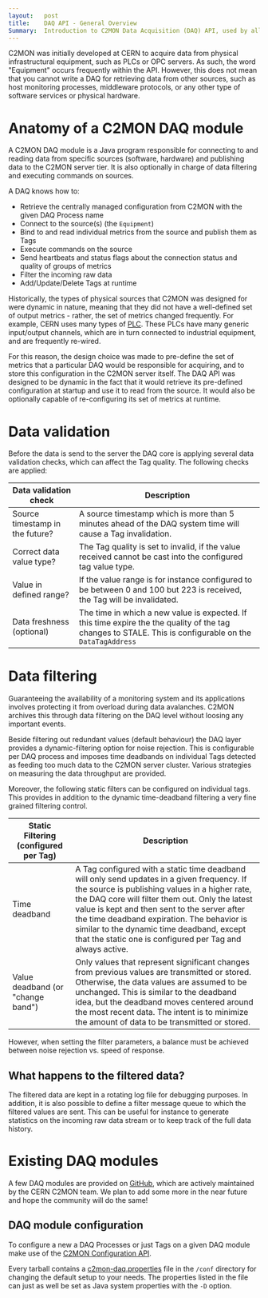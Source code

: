 ```yaml
---
layout:   post
title:    DAQ API - General Overview
Summary:  Introduction to C2MON Data Acquisition (DAQ) API, used by all existing DAQ modules for the server communication.
---
```


C2MON was initially developed at CERN to acquire data from physical infrastructural equipment, such as PLCs or OPC servers.
As such, the word "Equipment" occurs frequently within the API.
However, this does not mean that you cannot write a DAQ for retrieving data from other sources, such as host monitoring processes, middleware protocols, or any other type of software services or physical hardware.

# Anatomy of a C2MON DAQ module

A C2MON DAQ module is a Java program responsible for connecting to and reading data from specific sources (software, hardware) and publishing data to the
C2MON server tier. It is also optionally in charge of data filtering and executing commands on sources.

A DAQ knows how to:

- Retrieve the centrally managed configuration from C2MON with the given DAQ Process name
- Connect to the source(s) (the `Equipment`)
- Bind to and read individual metrics from the source and publish them as Tags
- Execute commands on the source
- Send heartbeats and status flags about the connection status and quality of groups of metrics
- Filter the incoming raw data
- Add/Update/Delete Tags at runtime

Historically, the types of physical sources that C2MON was designed for were dynamic in nature, meaning that they did not have a well-defined set of output
metrics - rather, the set of metrics changed frequently. For example, CERN uses many types of [PLC](https://en.wikipedia.org/wiki/Programmable_logic_controller).
These PLCs have many generic input/output channels, which are in turn connected to industrial equipment, and are frequently re-wired.

For this reason, the design choice was made to pre-define the set of metrics that a particular DAQ would be responsible for acquiring, and to store this
configuration in the C2MON server itself. The DAQ API was designed to be dynamic in the fact that it would retrieve its pre-defined configuration at
startup and use it to read from the source. It would also be optionally capable of re-configuring its set of metrics at runtime.

# Data validation

Before the data is send to the server the DAQ core is applying several data validation checks, which can affect the Tag quality. The following checks are applied:

| Data validation check            | Description                                                                                                             |
|----------------------------------|-------------------------------------------------------------------------------------------------------------------------|
| Source timestamp in the future?  | A source timestamp which is more than 5 minutes ahead of the DAQ system time will cause a Tag invalidation.             |
| Correct data value type?         | The Tag quality is set to invalid, if the value received cannot be cast into the configured tag value type.             |
| Value in defined range?          | If the value range is for instance configured to be between 0 and 100 but 223 is received, the Tag will be invalidated. |
| Data freshness (optional)        | The time in which a new value is expected. If this time expire the the quality of the tag changes to STALE. This is configurable on the `DataTagAddress` |


# Data filtering

Guaranteeing the availability of a monitoring system and its applications involves protecting it from overload during data avalanches. C2MON archives this through data filtering on the DAQ level without loosing any important events.

Beside filtering out redundant values (default behaviour) the DAQ layer provides a dynamic-filtering option for noise rejection. This is configurable per DAQ process and imposes time deadbands on individual Tags detected as feeding too much data to the C2MON server cluster. Various strategies on measuring the data throughput are provided.

Moreover, the following static filters can be configured on individual tags. This provides in addition to the dynamic time-deadband filtering a very fine grained filtering control.

| Static Filtering (configured per Tag) | Description |
|---------------------------------------|-------------|
| Time deadband  | A Tag configured with a static time deadband will only send updates in a given frequency. If the source is publishing values in a higher rate, the DAQ core will filter them out. Only the latest value is kept and then sent to the server after the time deadband expiration.  The behavior is similar to the dynamic time deadband, except that the static one is configured per Tag and always active. |
| Value deadband (or "change band") | Only values that represent significant changes from previous values are transmitted or stored.   Otherwise, the data values are assumed to be unchanged. This is similar to the deadband idea, but the deadband moves centered around the most recent data. The intent is to minimize the amount of data to be transmitted or stored. |

However, when setting the filter parameters, a balance must be achieved between noise rejection vs. speed of response.


## What happens to the filtered data?

The filtered data are kept in a rotating log file for debugging purposes. In addition, it is also possible to define a filter message queue to which the filtered values are sent. This can be useful for instance to generate statistics on the incoming raw data stream or to keep track of the full data history.


# Existing DAQ modules
A few DAQ modules are provided on [GitHub](https://github.com/c2mon?utf8=%E2%9C%93&q=c2mon-daq), which are actively maintained by the CERN C2MON team. We plan to add some more in the near future and hope the community will do the same!


## DAQ module configuration

To configure a new a DAQ Processes or just Tags on a given DAQ module make use of the [C2MON Configuration API](/user-guide/client-api/configuration).

Every tarball contains a [c2mon-daq.properties](https://github.com/c2mon/c2mon/blob/master/c2mon-daq/distribution/src/main/resources/tar/conf/c2mon-daq.properties) file in the `/conf` directory for changing the default setup to your needs. The properties listed in the file can just as well be set as Java system properties with the `-D` option.
